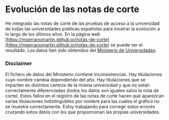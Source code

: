 # Evolución de las notas de corte
He integrado las notas de corte de las pruebas de acceso a la universidad de todas las universidades públicas españolas para mostrar la evolución a lo largo de los últimos años. En la página web [https://mserranomartin.github.io/notas-de-corte](https://mserranomartin.github.io/notas-de-corte) se puede ver el resultado.
Los datos han sido obtenidos del [Ministerio de Universidades](https://www.universidades.gob.es/portal/site/universidades/menuitem.a9621cf716a24d251662c810026041a0/?vgnextoid=a1a6122d36680710VgnVCM1000001d04140aRCRD).
### Disclaimer
El fichero de datos del Ministerio contiene inconsistencias. Hay titulaciones cuyo nombre cambia dependiendo del año. Hay titulaciones que se imparten en distintos centros de la misma universidad y que no están correctamente diferenciadas (todos los datos son iguales salvo la nota de corte). Estos fallos en el registro de las notas de corte hacen que aparezcan varias titulaciones indistinguibles por nombre para las cuales el gráfico no se muestra correctamente. Estoy trabajando para corregir estos errores cruzando estos datos con los que proporcionan las propias universidades.
